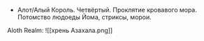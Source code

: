 
- Алот/Алый Король. Четвёртый. Проклятие кровавого мора. Потомство людоеды Йома, стриксы, морои.

Aloth Realm: 
![[хрень Азахала.png]] 
